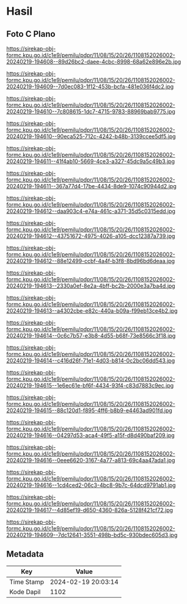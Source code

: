 # Hasil

## Foto C Plano

https://sirekap-obj-formc.kpu.go.id/c1e9/pemilu/pdpr/11/08/15/20/26/1108152026002-20240219-194608--89d26bc2-daee-4cbc-8998-68a62e896e2b.jpg

https://sirekap-obj-formc.kpu.go.id/c1e9/pemilu/pdpr/11/08/15/20/26/1108152026002-20240219-194609--7d0ec083-1f12-453b-bcfa-481e036f4dc2.jpg

https://sirekap-obj-formc.kpu.go.id/c1e9/pemilu/pdpr/11/08/15/20/26/1108152026002-20240219-194610--7c808615-1dc7-4715-9783-88969bab9775.jpg

https://sirekap-obj-formc.kpu.go.id/c1e9/pemilu/pdpr/11/08/15/20/26/1108152026002-20240219-194610--90eca525-712c-4242-b48b-3139ccee5df5.jpg

https://sirekap-obj-formc.kpu.go.id/c1e9/pemilu/pdpr/11/08/15/20/26/1108152026002-20240219-194611--41f4ab10-5669-4ce3-a327-45dc9a5c49b3.jpg

https://sirekap-obj-formc.kpu.go.id/c1e9/pemilu/pdpr/11/08/15/20/26/1108152026002-20240219-194611--367a77d4-17be-4434-8de9-1074c90944d2.jpg

https://sirekap-obj-formc.kpu.go.id/c1e9/pemilu/pdpr/11/08/15/20/26/1108152026002-20240219-194612--daa903c4-e74a-461c-a371-35d5c0315edd.jpg

https://sirekap-obj-formc.kpu.go.id/c1e9/pemilu/pdpr/11/08/15/20/26/1108152026002-20240219-194612--43751672-4975-4026-a105-dcc12387a739.jpg

https://sirekap-obj-formc.kpu.go.id/c1e9/pemilu/pdpr/11/08/15/20/26/1108152026002-20240219-194612--88e12499-ccbf-4a4f-b3f8-8bd96bd6deaa.jpg

https://sirekap-obj-formc.kpu.go.id/c1e9/pemilu/pdpr/11/08/15/20/26/1108152026002-20240219-194613--2330a0ef-8e2a-4bff-bc2b-2000e3a7ba4d.jpg

https://sirekap-obj-formc.kpu.go.id/c1e9/pemilu/pdpr/11/08/15/20/26/1108152026002-20240219-194613--a4302cbe-e82c-440a-b09a-f99eb13ce4b2.jpg

https://sirekap-obj-formc.kpu.go.id/c1e9/pemilu/pdpr/11/08/15/20/26/1108152026002-20240219-194614--0c6c7b57-e3b8-4d55-b68f-73e8566c3f18.jpg

https://sirekap-obj-formc.kpu.go.id/c1e9/pemilu/pdpr/11/08/15/20/26/1108152026002-20240219-194614--c416d26f-71e1-4d03-b814-0c2bc06dd543.jpg

https://sirekap-obj-formc.kpu.go.id/c1e9/pemilu/pdpr/11/08/15/20/26/1108152026002-20240219-194615--1e6ec61e-bf6f-4434-93f4-c83d7883c9ec.jpg

https://sirekap-obj-formc.kpu.go.id/c1e9/pemilu/pdpr/11/08/15/20/26/1108152026002-20240219-194615--88c120d1-f895-4ff6-b8b9-e4463ad901fd.jpg

https://sirekap-obj-formc.kpu.go.id/c1e9/pemilu/pdpr/11/08/15/20/26/1108152026002-20240219-194616--04297d53-aca4-49f5-a15f-d8d490baf209.jpg

https://sirekap-obj-formc.kpu.go.id/c1e9/pemilu/pdpr/11/08/15/20/26/1108152026002-20240219-194616--0eee6620-3167-4a77-a813-69c4aa47ada1.jpg

https://sirekap-obj-formc.kpu.go.id/c1e9/pemilu/pdpr/11/08/15/20/26/1108152026002-20240219-194616--1cd4ced2-06c3-4bc8-9b7c-64dcd9791ab1.jpg

https://sirekap-obj-formc.kpu.go.id/c1e9/pemilu/pdpr/11/08/15/20/26/1108152026002-20240219-194617--4d85ef19-d650-4360-826a-5128f421cf72.jpg

https://sirekap-obj-formc.kpu.go.id/c1e9/pemilu/pdpr/11/08/15/20/26/1108152026002-20240219-194609--7dc12641-3551-498b-bd5c-930bdec605d3.jpg


## Metadata

| Key        | Value               |
| ---------- | ------------------- |
| Time Stamp | 2024-02-19 20:03:14 |
| Kode Dapil | 1102                |



